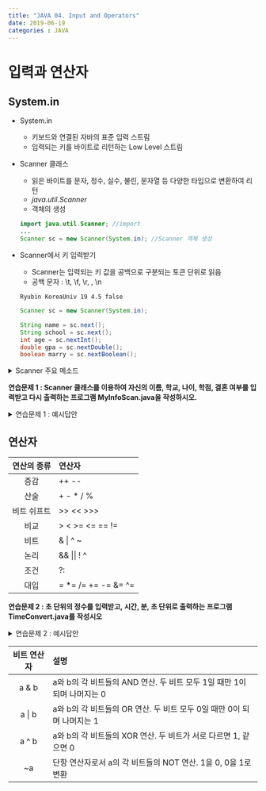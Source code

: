 ```yaml
---
title: "JAVA 04. Input and Operators"
date: 2019-06-19
categories : JAVA
---
```


# 입력과 연산자

## System.in

* System.in
  * 키보드와 연결된 자바의 표준 입력 스트림
  * 입력되는 키를 바이트로 리턴하는 Low Level 스트림
* Scanner 클래스
  * 읽은 바이트를 문자, 정수, 실수, 불린, 문자열 등 다양한 타입으로 변환하여 리턴
  * *java.util.Scanner*
  * 객체의 생성
  ~~~java
  import java.util.Scanner; //import
  ...
  Scanner sc = new Scanner(System.in); //Scanner 객체 생성
  ~~~
* Scanner에서 키 입력받기
  * Scanner는 입력되는 키 값을 공백으로 구분되는 토큰 단위로 읽음
  * 공백 문자 : \t, \f, \r,  , \n
  
  ```
  Ryubin KoreaUniv 19 4.5 false
  ```
  
  ~~~java
  Scanner sc = new Scanner(System.in);
  
  String name = sc.next();
  String school = sc.next();
  int age = sc.nextInt();
  double gpa = sc.nextDouble();
  boolean marry = sc.nextBoolean();
  ~~~
  
<details><summary>Scanner 주요 메소드</summary>
{% highlight java %}
String next() : 다음 토큰을 문자열로 리턴
byte nextByte()
short nextShort()
int nextInt()
long nextLong()
float nextFloat()
double nextDouble()
String nextLine() : '\n'을 포함하는 한 라인을 읽고 '\n'을 버린 나머지만 리턴
void close() : Scanner 사용 종료
boolean hasNext() : 현재 입력된 토큰이 있으면 true, 아니면 새로운 입력이 들어올때까지 기다리고, 
                    새로운 입력이 들어오면 그때 true 리턴. Ctrl+Z 키가 입력되면 입력 끝이므로 false 리턴
{%end highlight %}
</details>

**연습문제 1 : Scanner 클래스를 이용하여 자신의 이름, 학교, 나이, 학점, 결혼 여부를 입력받고
다시 출력하는 프로그램 MyInfoScan.java을 작성하시오.**

<details><summary>연습문제 1 : 예시답안</summary>
{% highlight java %}
import java.util.Scanner;

public class MyInfoScan {
	public static void main(String[] args) {
		Scanner sc = new Scanner(System.in);
		String name = sc.next();
		String school = sc.next();
		int age = sc.nextInt();
		double gpa = sc.nextDouble();
		boolean marry = sc.nextBoolean();
		System.out.println(name+" "+school+" "+age+" "+gpa+" "+marry);
	}
}
{% endhighlight %}
</details>

## 연산자
| 연산의 종류 | 연산자 |
|:---:|:---|
| 증감 | ++ -- |
| 산술 | + - * / % |
| 비트 쉬프트 | >> << >>> |
| 비교 | > < >= <= == != |
| 비트 | & &#124; ^ ~ |
| 논리 | && &#124;&#124; ! ^ |
| 조건 | ?: |
| 대입 | = *= /= += -= &= ^= |= <<= >>= >>>= |

**연습문제 2 : 초 단위의 정수를 입력받고, 시간, 분, 초 단위로 출력하는 프로그램 TimeConvert.java를 작성시오**

<details><summary>연습문제 2 : 예시답안</summary>
{% highlight java %}
import java.util.Scanner;

public class TimeConvert {
	public static void main(String[] args) {
		Scanner sc = new Scanner(System.in);
		
		int time = sc.nextInt();
		
		int hour = time/60/60;
		int min = time/60%60;
		int sec = time%60;
		
		System.out.println(time+"초 = "+hour+"시간 "+min+"분 "+sec+"초");
	}
}
{% endhighlight %}
</details>

| 비트 연산자 | 설명 |
|:---:|:---|
| a & b | a와 b의 각 비트들의 AND 연산. 두 비트 모두 1일 때만 1이 되며 나머지는 0 |
| a &#124; b | a와 b의 각 비트들의 OR 연산. 두 비트 모두 0일 때만 0이 되며 나머지는 1 |
| a ^ b | a와 b의 각 비트들의 XOR 연산. 두 비트가 서로 다르면 1, 같으면 0 |
| ~a | 단항 연산자로서 a의 각 비트들의 NOT 연산. 1을 0, 0을 1로 변환 |
